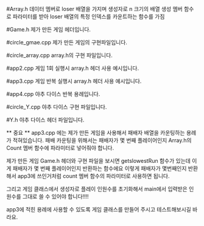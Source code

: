 
#Array.h
데이터 멤버로 loser 배열을 가지며 생성자로 n 크기의 배열 생성
멤버 함수로 파라미터를 받아 loser 배열의 특정 인덱스를 카운트하는 함수를 가짐

#Game.h
제가 만든 게임 헤더입니다.

#circle_gmae.cpp
제가 만든 게임의 구현파일입니다.

#circle_array.cpp
array.h의 구현 파일입니다.

#app2.cpp
게임 1회 실행시 array.h 헤더 사용 예시입니다.

#app3.cpp
게임 반복 실행시 array.h 헤더 사용 예시입니다.

#app4.cpp
야추 다이스 반복 용례입니다.

#circle_Y.cpp 
야추 다이스 구현 파일입니다.

#Y.h
야추 다이스 헤더 파일입니다.

** 중요 **
app3.cpp 에는 제가 만든 게임을 사용해서 패배자 배열을 카운팅하는 용례가 적혀있습니다.
패배 카운팅을 위해서는 패배자가 몇 번째 플레이어인지 Array.h의 Count 멤버 함수에 파라미터로 넣어줘야 합니다.

제가 만든 게임 Game.h 헤더와 구현 파일을 보시면 getslowestRun 함수가 있는데 이게 패배자가 몇 번째 플레이어인지 반환하는 함수에요
이렇게 패배자가 몇번째인지 반환해서 app3에 쓰인거처럼 count 멤버 함수의 파라미터로 사용하면 됩니다.

그리고 게임 클래스에서 생성자로 플레이 인원수를 초기화해서 main에서 입력받은 인원수를 그대로 쓸 수 있어야 합니다!!!!

app3에 적힌 용례에 사용할 수 있도록 게임 클래스를 만들어 주시고 테스트해보시길 바라요.
